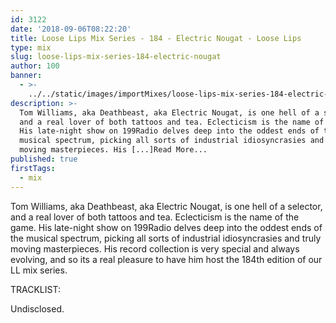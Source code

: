 ```yaml
---
id: 3122
date: '2018-09-06T08:22:20'
title: Loose Lips Mix Series - 184 - Electric Nougat - Loose Lips
type: mix
slug: loose-lips-mix-series-184-electric-nougat
author: 100
banner:
  - >-
    ../../static/images/importMixes/loose-lips-mix-series-184-electric-nougat/image3122.jpeg
description: >-
  Tom Williams, aka Deathbeast, aka Electric Nougat, is one hell of a selector,
  and a real lover of both tattoos and tea. Eclecticism is the name of the game.
  His late-night show on 199Radio delves deep into the oddest ends of the
  musical spectrum, picking all sorts of industrial idiosyncrasies and truly
  moving masterpieces. His [...]Read More...
published: true
firstTags:
  - mix
---
```

Tom Williams, aka Deathbeast, aka Electric Nougat, is one hell of a selector, and a real lover of both tattoos and tea. Eclecticism is the name of the game. His late-night show on 199Radio delves deep into the oddest ends of the musical spectrum, picking all sorts of industrial idiosyncrasies and truly moving masterpieces. His record collection is very special and always evolving, and so its a real pleasure to have him host the 184th edition of our LL mix series.

TRACKLIST:

Undisclosed.